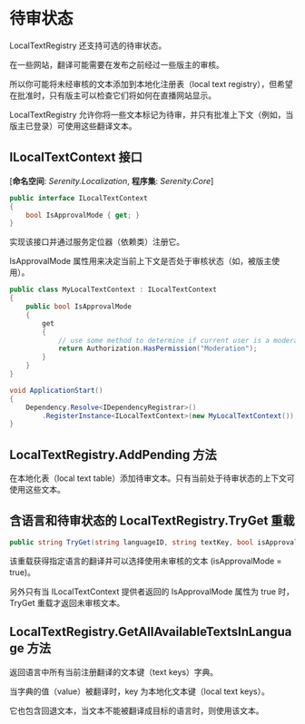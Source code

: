 # 待审状态

LocalTextRegistry 还支持可选的待审状态。

在一些网站，翻译可能需要在发布之前经过一些版主的审核。

所以你可能将未经审核的文本添加到本地化注册表（local text registry），但希望在批准时，只有版主可以检查它们将如何在直播网站显示。

LocalTextRegistry 允许你将一些文本标记为待审，并只有批准上下文（例如，当版主已登录）可使用这些翻译文本。

## ILocalTextContext 接口

[**命名空间**: *Serenity.Localization*, **程序集**: *Serenity.Core*]

```cs
public interface ILocalTextContext
{
    bool IsApprovalMode { get; }
}
```

实现该接口并通过服务定位器（依赖类）注册它。

IsApprovalMode 属性用来决定当前上下文是否处于审核状态（如，被版主使用）。

```cs
public class MyLocalTextContext : ILocalTextContext
{
    public bool IsApprovalMode
    {
        get
        {
            // use some method to determine if current user is a moderator
            return Authorization.HasPermission("Moderation");
        }
    }
}

void ApplicationStart()
{
    Dependency.Resolve<IDependencyRegistrar>()
        .RegisterInstance<ILocalTextContext>(new MyLocalTextContext());
}
```

## LocalTextRegistry.AddPending 方法

在本地化表（local text table）添加待审文本。只有当前处于待审状态的上下文可使用这些文本。

## 含语言和待审状态的 LocalTextRegistry.TryGet 重载

```cs
public string TryGet(string languageID, string textKey, bool isApprovalMode);
```

该重载获得指定语言的翻译并可以选择使用未审核的文本 (isApprovalMode = true)。

另外只有当 ILocalTextContext 提供者返回的 IsApprovalMode 属性为 true 时， TryGet 重载才返回未审核文本。

## LocalTextRegistry.GetAllAvailableTextsInLanguage 方法

返回语言中所有当前注册翻译的文本键（text keys）字典。

当字典的值（value）被翻译时，key 为本地化文本键（local text keys）。

它也包含回退文本，当文本不能被翻译成目标的语言时，则使用该文本。

